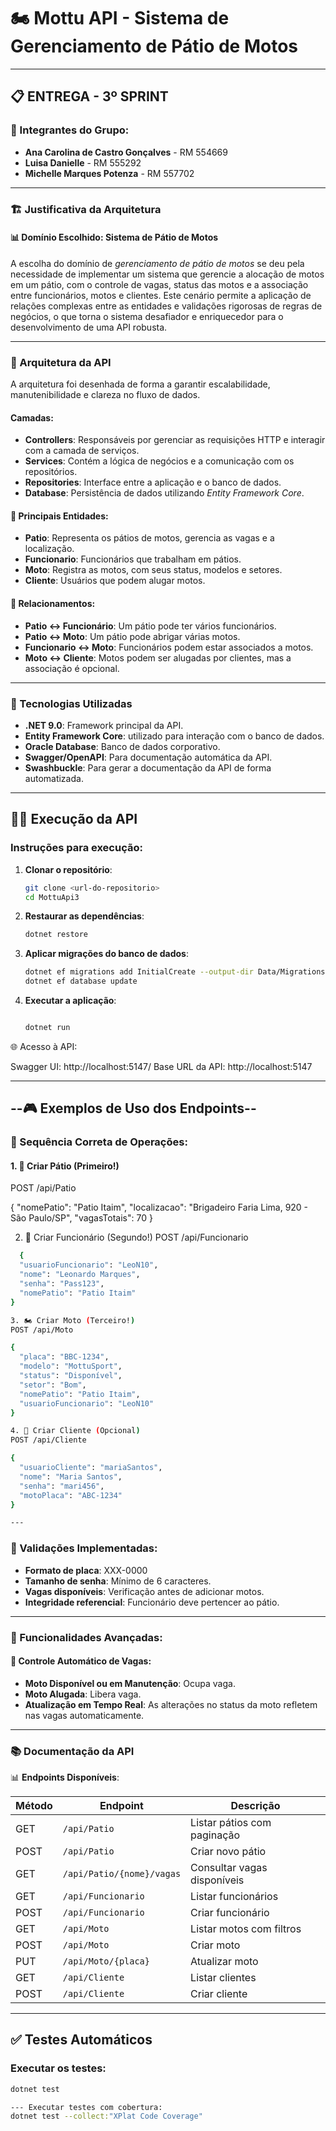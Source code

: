# 🏍️ Mottu API - Sistema de Gerenciamento de Pátio de Motos

---

## 📋 ENTREGA - 3º SPRINT

### 👥 Integrantes do Grupo:
- **Ana Carolina de Castro Gonçalves** - RM 554669
- **Luisa Danielle** - RM 555292
- **Michelle Marques Potenza** - RM 557702

---

### 🏗️ Justificativa da Arquitetura

#### 📊 Domínio Escolhido: Sistema de Pátio de Motos
A escolha do domínio de *gerenciamento de pátio de motos* se deu pela necessidade de implementar um sistema que gerencie a alocação de motos em um pátio, com o controle de vagas, status das motos e a associação entre funcionários, motos e clientes. Este cenário permite a aplicação de relações complexas entre as entidades e validações rigorosas de regras de negócios, o que torna o sistema desafiador e enriquecedor para o desenvolvimento de uma API robusta.

---

### 🧩 Arquitetura da API

A arquitetura foi desenhada de forma a garantir escalabilidade, manutenibilidade e clareza no fluxo de dados.

#### Camadas:
- **Controllers**: Responsáveis por gerenciar as requisições HTTP e interagir com a camada de serviços.
- **Services**: Contém a lógica de negócios e a comunicação com os repositórios.
- **Repositories**: Interface entre a aplicação e o banco de dados.
- **Database**: Persistência de dados utilizando *Entity Framework Core*.

#### 🎯 Principais Entidades:
- **Patio**: Representa os pátios de motos, gerencia as vagas e a localização.
- **Funcionario**: Funcionários que trabalham em pátios.
- **Moto**: Registra as motos, com seus status, modelos e setores.
- **Cliente**: Usuários que podem alugar motos.

#### 🔗 Relacionamentos:
- **Patio ↔ Funcionário**: Um pátio pode ter vários funcionários.
- **Patio ↔ Moto**: Um pátio pode abrigar várias motos.
- **Funcionario ↔ Moto**: Funcionários podem estar associados a motos.
- **Moto ↔ Cliente**: Motos podem ser alugadas por clientes, mas a associação é opcional.

---

### 🚀 Tecnologias Utilizadas
- **.NET 9.0**: Framework principal da API.
- **Entity Framework Core**: utilizado para interação com o banco de dados.
- **Oracle Database**: Banco de dados corporativo.
- **Swagger/OpenAPI**: Para documentação automática da API.
- **Swashbuckle**: Para gerar a documentação da API de forma automatizada.

---
## 🏃‍♂️ Execução da API

### Instruções para execução:

1. **Clonar o repositório**:
   ```bash
   git clone <url-do-repositorio>
   cd MottuApi3

2. **Restaurar as dependências**:
   ```bash
   dotnet restore


3. **Aplicar migrações do banco de dados**:
     ```bash
     dotnet ef migrations add InitialCreate --output-dir Data/Migrations
   dotnet ef database update


5. **Executar a aplicação**:
      ```bash

   dotnet run


🌐 Acesso à API:

Swagger UI: http://localhost:5147/
Base URL da API: http://localhost:5147


---
## --🎮 Exemplos de Uso dos Endpoints--

### 🔄 Sequência Correta de Operações:

#### 1. 🏢 Criar Pátio (Primeiro!)
POST /api/Patio

{
  "nomePatio": "Patio Itaim",
  "localizacao": "Brigadeiro Faria Lima, 920 - São Paulo/SP",
  "vagasTotais": 70
}

2. 👷 Criar Funcionário (Segundo!)
POST /api/Funcionario
```bash
  {
  "usuarioFuncionario": "LeoN10",
  "nome": "Leonardo Marques",
  "senha": "Pass123",
  "nomePatio": "Patio Itaim"
}

3. 🏍️ Criar Moto (Terceiro!)
POST /api/Moto

{
  "placa": "BBC-1234",
  "modelo": "MottuSport",
  "status": "Disponível",
  "setor": "Bom",
  "nomePatio": "Patio Itaim",
  "usuarioFuncionario": "LeoN10"
}

4. 👤 Criar Cliente (Opcional)
POST /api/Cliente

{
  "usuarioCliente": "mariaSantos",
  "nome": "Maria Santos",
  "senha": "mari456",
  "motoPlaca": "ABC-1234"
}

---

```
### 🚦 Validações Implementadas:
- **Formato de placa**: XXX-0000
- **Tamanho de senha**: Mínimo de 6 caracteres.
- **Vagas disponíveis**: Verificação antes de adicionar motos.
- **Integridade referencial**: Funcionário deve pertencer ao pátio.

---

### 🎯 Funcionalidades Avançadas:
#### 🔢 Controle Automático de Vagas:
- **Moto Disponível ou em Manutenção**: Ocupa vaga.
- **Moto Alugada**: Libera vaga.
- **Atualização em Tempo Real**: As alterações no status da moto refletem nas vagas automaticamente.

---

### 📚 Documentação da API

📊 **Endpoints Disponíveis**:

| Método | Endpoint                       | Descrição                         |
|--------|---------------------------------|-----------------------------------|
| GET    | `/api/Patio`                    | Listar pátios com paginação       |
| POST   | `/api/Patio`                    | Criar novo pátio                  |
| GET    | `/api/Patio/{nome}/vagas`       | Consultar vagas disponíveis       |
| GET    | `/api/Funcionario`              | Listar funcionários               |
| POST   | `/api/Funcionario`              | Criar funcionário                 |
| GET    | `/api/Moto`                     | Listar motos com filtros          |
| POST   | `/api/Moto`                     | Criar moto                        |
| PUT    | `/api/Moto/{placa}`             | Atualizar moto                    |
| GET    | `/api/Cliente`                  | Listar clientes                   |
| POST   | `/api/Cliente`                  | Criar cliente                     |

---

## ✅ Testes Automáticos

### Executar os testes:
```bash
dotnet test

--- Executar testes com cobertura:
dotnet test --collect:"XPlat Code Coverage"
